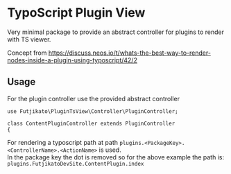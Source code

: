 # TypoScript Plugin View

Very minimal package to provide an abstract controller for plugins to render with TS viewer.

Concept from https://discuss.neos.io/t/whats-the-best-way-to-render-nodes-inside-a-plugin-using-typoscript/42/2

## Usage

For the plugin controller use the provided abstract controller

```
use Futjikato\PluginTsView\Controller\PluginController;

class ContentPluginController extends PluginController
{
```

For rendering a typoscript path at path `plugins.<PackageKey>.<ControllerName>.<ActionName>` is used.  
In the package key the dot is removed so for the above example the path is: `plugins.FutjikatoDevSite.ContentPlugin.index`
